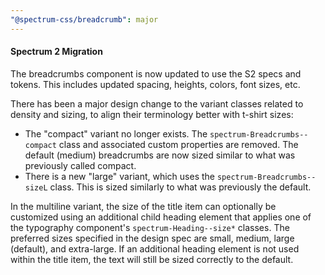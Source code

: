 ```yaml
---
"@spectrum-css/breadcrumb": major
---
```


#### Spectrum 2 Migration

The breadcrumbs component is now updated to use the S2 specs and tokens. This includes updated spacing, heights, colors, font sizes, etc.

There has been a major design change to the variant classes related to density and sizing, to align their terminology better with t-shirt sizes:

- The "compact" variant no longer exists. The `spectrum-Breadcrumbs--compact` class and associated custom properties are removed. The default (medium) breadcrumbs are now sized similar to what was previously called compact.
- There is a new "large" variant, which uses the `spectrum-Breadcrumbs--sizeL` class. This is sized similarly to what was previously the default.

In the multiline variant, the size of the title item can optionally be customized using an additional child heading element that applies one of the
typography component's `spectrum-Heading--size*` classes. The preferred sizes specified in the design spec are small, medium, large (default), and
extra-large. If an additional heading element is not used within the title item, the text will still be sized correctly to the default.
